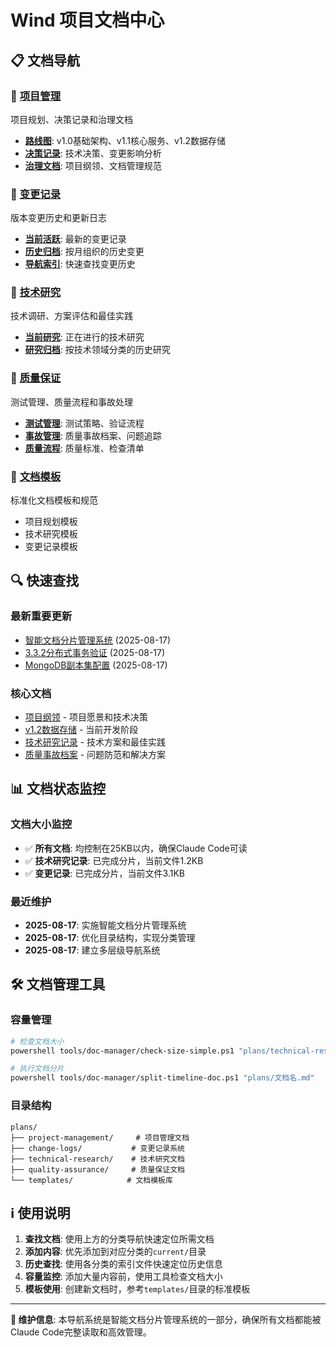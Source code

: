 # Wind 项目文档中心

## 📋 文档导航

### 🎯 [项目管理](./project-management/)
项目规划、决策记录和治理文档
- **[路线图](./project-management/roadmaps/)**: v1.0基础架构、v1.1核心服务、v1.2数据存储
- **[决策记录](./project-management/decisions/)**: 技术决策、变更影响分析
- **[治理文档](./project-management/governance/)**: 项目纲领、文档管理规范

### 📝 [变更记录](./change-logs/)
版本变更历史和更新日志
- **[当前活跃](./change-logs/current/)**: 最新的变更记录
- **[历史归档](./change-logs/archives/)**: 按月组织的历史变更
- **[导航索引](./change-logs/版本变更日志-索引.md)**: 快速查找变更历史

### 🔬 [技术研究](./technical-research/)
技术调研、方案评估和最佳实践
- **[当前研究](./technical-research/current/)**: 正在进行的技术研究
- **[研究归档](./technical-research/archives/)**: 按技术领域分类的历史研究

### 🧪 [质量保证](./quality-assurance/)
测试管理、质量流程和事故处理
- **[测试管理](./quality-assurance/testing/)**: 测试策略、验证流程
- **[事故管理](./quality-assurance/incidents/)**: 质量事故档案、问题追踪
- **[质量流程](./quality-assurance/processes/)**: 质量标准、检查清单

### 📄 [文档模板](./templates/)
标准化文档模板和规范
- 项目规划模板
- 技术研究模板
- 变更记录模板

## 🔍 快速查找

### 最新重要更新
- [智能文档分片管理系统](./change-logs/current/版本变更日志.md) (2025-08-17)
- [3.3.2分布式事务验证](./change-logs/archives/版本变更日志-2025-08-历史.md) (2025-08-17)
- [MongoDB副本集配置](./change-logs/archives/版本变更日志-2025-08-历史.md) (2025-08-17)

### 核心文档
- [项目纲领](./project-management/governance/纲领.md) - 项目愿景和技术决策
- [v1.2数据存储](./project-management/roadmaps/v1.2-数据存储.md) - 当前开发阶段
- [技术研究记录](./technical-research/current/技术研究记录.md) - 技术方案和最佳实践
- [质量事故档案](./quality-assurance/incidents/质量事故档案.md) - 问题防范和解决方案

## 📊 文档状态监控

### 文档大小监控
- ✅ **所有文档**: 均控制在25KB以内，确保Claude Code可读
- ✅ **技术研究记录**: 已完成分片，当前文件1.2KB
- ✅ **变更记录**: 已完成分片，当前文件3.1KB

### 最近维护
- **2025-08-17**: 实施智能文档分片管理系统
- **2025-08-17**: 优化目录结构，实现分类管理
- **2025-08-17**: 建立多层级导航系统

## 🛠️ 文档管理工具

### 容量管理
```bash
# 检查文档大小
powershell tools/doc-manager/check-size-simple.ps1 "plans/technical-research/current/技术研究记录.md"

# 执行文档分片
powershell tools/doc-manager/split-timeline-doc.ps1 "plans/文档名.md"
```

### 目录结构
```
plans/
├── project-management/     # 项目管理文档
├── change-logs/           # 变更记录系统  
├── technical-research/    # 技术研究文档
├── quality-assurance/     # 质量保证文档
└── templates/            # 文档模板库
```

## ℹ️ 使用说明

1. **查找文档**: 使用上方的分类导航快速定位所需文档
2. **添加内容**: 优先添加到对应分类的`current/`目录
3. **历史查找**: 使用各分类的索引文件快速定位历史信息
4. **容量监控**: 添加大量内容前，使用工具检查文档大小
5. **模板使用**: 创建新文档时，参考`templates/`目录的标准模板

---

**📧 维护信息**: 本导航系统是智能文档分片管理系统的一部分，确保所有文档都能被Claude Code完整读取和高效管理。